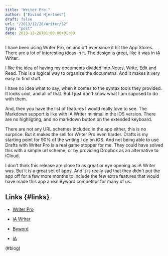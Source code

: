 ```yaml
---
title: "Writer Pro."
author: ["Eivind Hjertnes"]
draft: false
url: "/2013/12/28/Writer/52"
type: "post"
date: 2013-12-28T01:00:00+01:00
---
```


I have been using Writer Pro, on and off ever since it hit the App
Stores. There are a lot of interesting ideas in it. The design is great,
like it was in iA Writer.

I like the idea of having my documents divided into Notes, Write, Edit
and Read. This is a logical way to organize the documetns. And it makes
it very easy to find stuff.

I have no idea what to say, when it comes to the syntax tools they
provided. It looks cool, and all of that. But I just don't know what I
am suposed to do with them.

And, then you have the list of features I would really love to see. The
Markdown support is like with iA Writer minimal in the iOS version.
There are no highligting, and no markdown button on the extended
keyboard.

There are not any URL schemes included in the app either, this is no
surprice. But it makes the sell for Writer Pro even harder. Drafts is my
starting point for 90% of the writing I do on iOS. And not being able to
use Drafts with Writer Pro is a real game stopper for me. They could
have solved this with a simple url scheme, or by providing Dropbox as an
alternative to iCloud.

I don't think this release are close to as great or eye opening as iA
Writer was. But it is a great set of apps. And it is really sad that
they didn't put the app off for a few more months to include the few
extra features that would have made this app a real Byword competitor
for many of us.


## Links {#links}

-   [Writer Pro](http://writer.pro)

    <div class="HTML">
      <div></div>

    </p>

    </div>

-   [iA Writer](http://www.iawriter.com/)

-   [Byword](http://bywordapp.com)

-   [iA](http://ia.net)

(#blog)
